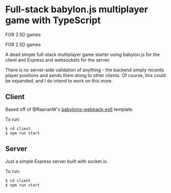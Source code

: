 # Full-stack babylon.js multiplayer game with TypeScript
FOR 2.5D games

FOR 2.5D games

A dead simple full-stack multiplayer game starter using babylon.js for the
client and Express and websockets for the server.

There is no server-side validation of anything - the backend simply records
player positions and sends them along to other clients. Of course, this could be
expanded, and I do intend to work on this more.

## Client

Based off of @RaananW's [babylonjs-webpack-es6](https://github.com/RaananW/babylonjs-webpack-es6) template.

To run:

```
$ cd client
$ npm run start
```

## Server

Just a simple Express server built with socket.io.

To run:

```
$ cd client
$ npm run start
```
